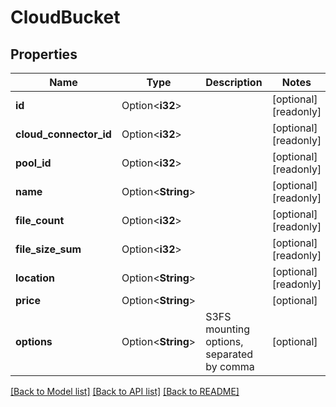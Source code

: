 # CloudBucket

## Properties

Name | Type | Description | Notes
------------ | ------------- | ------------- | -------------
**id** | Option<**i32**> |  | [optional][readonly]
**cloud_connector_id** | Option<**i32**> |  | [optional][readonly]
**pool_id** | Option<**i32**> |  | [optional][readonly]
**name** | Option<**String**> |  | [optional][readonly]
**file_count** | Option<**i32**> |  | [optional][readonly]
**file_size_sum** | Option<**i32**> |  | [optional][readonly]
**location** | Option<**String**> |  | [optional][readonly]
**price** | Option<**String**> |  | [optional]
**options** | Option<**String**> | S3FS mounting options, separated by comma | [optional]

[[Back to Model list]](../README.md#documentation-for-models) [[Back to API list]](../README.md#documentation-for-api-endpoints) [[Back to README]](../README.md)


